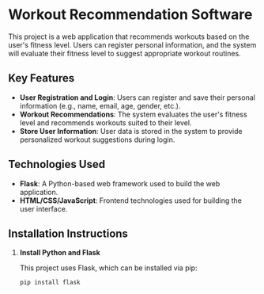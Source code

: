 # Workout Recommendation Software

This project is a web application that recommends workouts based on the user's fitness level. Users can register personal information, and the system will evaluate their fitness level to suggest appropriate workout routines.

## Key Features

- **User Registration and Login**: Users can register and save their personal information (e.g., name, email, age, gender, etc.).
- **Workout Recommendations**: The system evaluates the user's fitness level and recommends workouts suited to their level.
- **Store User Information**: User data is stored in the system to provide personalized workout suggestions during login.

## Technologies Used

- **Flask**: A Python-based web framework used to build the web application.
- **HTML/CSS/JavaScript**: Frontend technologies used for building the user interface.

## Installation Instructions

1. **Install Python and Flask**

   This project uses Flask, which can be installed via pip:

   ```bash
   pip install flask

